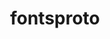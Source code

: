 ---
title: "fontsproto"
layout: cache
category: package
meta: {"versions": ["2.1.3"], "compilers": ["gcc@7.3.0", "gcc@7.3.1", "gcc@7.5.0", "gcc@8.3.1", "gcc@9.3.0"]}
spec_files: 
 - spec-0.json
 - spec-1.json
 - spec-2.json
 - spec-3.json
 - spec-4.json
 - spec-5.json
 - spec-6.json
 - spec-7.json
 - spec-8.json
 - spec-9.json
 - spec-10.json
 - spec-11.json
 - spec-12.json
 - spec-13.json
 - spec-14.json
spec_names:
 - 'fontsproto@2.1.3%gcc@9.3.0 arch=linux-rhel7-x86_64'
 - 'fontsproto@2.1.3%gcc@9.3.0 arch=linux-ubuntu20.04-ppc64le'
 - 'fontsproto@2.1.3%gcc@7.3.0 arch=linux-ubuntu18.04-x86_64'
 - 'fontsproto@2.1.3%gcc@8.3.1 arch=linux-rhel8-ppc64le'
 - 'fontsproto@2.1.3%gcc@9.3.0 arch=linux-ubuntu20.04-x86_64'
 - 'fontsproto@2.1.3%gcc@7.5.0 arch=linux-ubuntu18.04-x86_64'
 - 'fontsproto@2.1.3%gcc@8.3.1 arch=linux-rhel8-x86_64'
 - 'fontsproto@2.1.3%gcc@7.3.1 arch=linux-amzn2-x86_64'
 - 'fontsproto@2.1.3%gcc@7.3.0 arch=linux-rhel7-x86_64'
 - 'fontsproto@2.1.3%gcc@7.3.0 arch=linux-centos8-x86_64'
 - 'fontsproto@2.1.3%gcc@7.3.0 arch=linux-rhel8-x86_64'
 - 'fontsproto@2.1.3%gcc@9.3.0 arch=cray-cnl7-haswell'
 - 'fontsproto@2.1.3%gcc@7.5.0 arch=linux-ubuntu18.04-ppc64le'
 - 'fontsproto@2.1.3%gcc@9.3.0 arch=linux-rhel7-ppc64le'
 - 'fontsproto@2.1.3%gcc@7.3.0 arch=linux-centos7-x86_64'
---